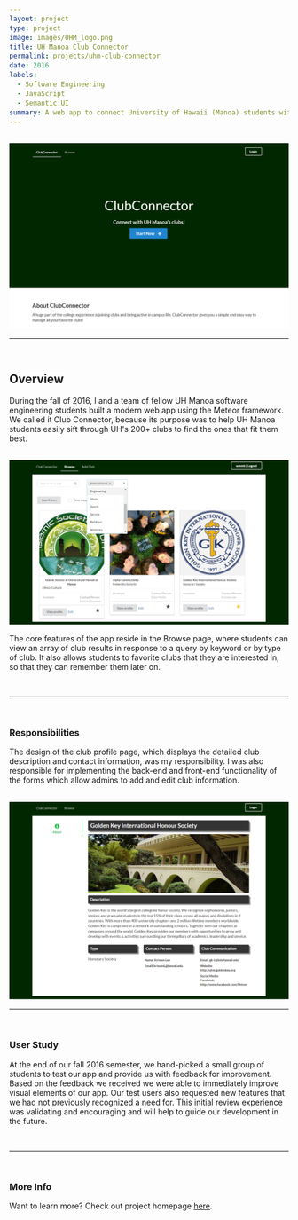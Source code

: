 ```yaml
---
layout: project
type: project
image: images/UHM_logo.png
title: UH Manoa Club Connector
permalink: projects/uhm-club-connector
date: 2016
labels:
  - Software Engineering
  - JavaScript
  - Semantic UI
summary: A web app to connect University of Hawaii (Manoa) students with the university's 200+ clubs
---
```


<br>

<img class="ui huge image" src="../images/home-landing-M3.png">

<br>

---

<br>

## Overview

 During the fall of 2016, I and a team of fellow UH Manoa software engineering students built a modern web app using the Meteor framework. We called it Club Connector, because its purpose was to help UH Manoa students easily sift through UH's 200+ clubs to find the ones that fit them best.

<br>

  <img class="ui huge image" src="../images/clubconnector-browse-M3.png">

<br>

The core features of the app reside in the Browse page, where students can view an array of club results in response to a query by keyword or by type of club. It also allows students to favorite clubs that they are interested in, so that they can remember them later on.

<br>

---

<br>

### Responsibilities

The design of the club profile page, which displays the detailed club description and contact information, was my responsibility. I was also responsible for implementing the back-end and front-end functionality of the forms which allow admins to add and edit club information.

<br>

  <img class="ui huge image" src="../images/club-profile-M3.png">

<br>

---

<br>

### User Study

At the end of our fall 2016 semester, we hand-picked a small group of students to test our app and provide us with feedback for improvement. Based on the feedback we received we were able to immediately improve visual elements of our app. Our test users also requested new features that we had not previously recognized a need for. This initial review experience was validating and encouraging and will help to guide our development in the future.

<br>

---

<br>

### More Info

Want to learn more? Check out project homepage [here](https://clubconnector.github.io/).

<br>


